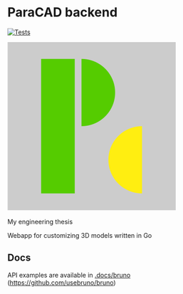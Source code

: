 # ParaCAD backend

[![Tests](https://github.com/ParaCAD/ParaCAD-backend/actions/workflows/tests.yml/badge.svg?branch=master&event=push)](https://github.com/ParaCAD/ParaCAD-backend/actions/workflows/tests.yml)

![ParaCAD Logo](logo.svg)

My engineering thesis

Webapp for customizing 3D models written in Go

## Docs

API examples are available in [.docs/bruno](.docs/bruno) (https://github.com/usebruno/bruno)
